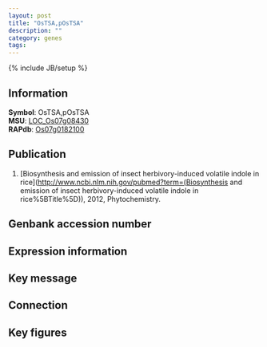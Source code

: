 ```yaml
---
layout: post
title: "OsTSA,pOsTSA"
description: ""
category: genes
tags: 
---
```

{% include JB/setup %}

## Information
__Symbol__: OsTSA,pOsTSA  
__MSU__: [LOC_Os07g08430](http://rice.plantbiology.msu.edu/cgi-bin/ORF_infopage.cgi?orf=LOC_Os07g08430)  
__RAPdb__: [Os07g0182100](http://rapdb.dna.affrc.go.jp/viewer/gbrowse_details/irgsp1?name=Os07g0182100)  

## Publication
1. [Biosynthesis and emission of insect herbivory-induced volatile indole in rice](http://www.ncbi.nlm.nih.gov/pubmed?term=(Biosynthesis and emission of insect herbivory-induced volatile indole in rice%5BTitle%5D)), 2012, Phytochemistry.

## Genbank accession number

## Expression information

## Key message

## Connection

## Key figures


